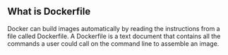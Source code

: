 <!-- usedin: [ _legacy_docker/getting-started/dockerfile.md, _maestro/getting-started/dockerfile.md, _skycap/getting-started/dockerfile.md] -->


## What is Dockerfile

Docker can build images automatically by reading the instructions from a file called Dockerfile. A Dockerfile is a text document that contains all the commands a user could call on the command line to assemble an image.


